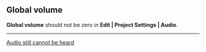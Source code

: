 ## Global volume
**Global volume** should not be zero in **Edit | Project Settings | Audio**.

---
[Audio still cannot be heard](3D%20Audio%20Troubleshooting.md)
